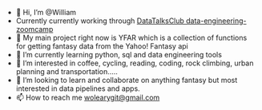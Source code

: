 - 👋 Hi, I’m @William
- Currently currently working through [DataTalksClub data-engineering-zoomcamp](https://github.com/DataTalksClub/data-engineering-zoomcamp)
- :notebook_with_decorative_cover: My main project right now is YFAR which is a collection of functions for getting fantasy data from the Yahoo! Fantasy api
-  🌱 I’m currently learning python, sql and data engineering tools
- 👀 I’m interested in coffee, cycling, reading, coding, rock climbing, urban planning and transportation.....
- 💞️ I’m looking to learn and collaborate on anything fantasy but most interested in data pipelines and apps.
- 📫 How to reach me wolearygit@gmail.com

<!---
macraesdirtysocks/macraesdirtysocks is a ✨ special ✨ repository because its `README.md` (this file) appears on your GitHub profile.
You can click the Preview link to take a look at your changes.
--->
